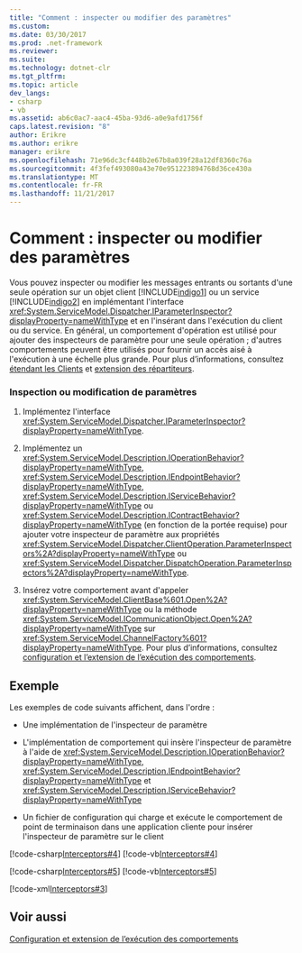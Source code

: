 ```yaml
---
title: "Comment : inspecter ou modifier des paramètres"
ms.custom: 
ms.date: 03/30/2017
ms.prod: .net-framework
ms.reviewer: 
ms.suite: 
ms.technology: dotnet-clr
ms.tgt_pltfrm: 
ms.topic: article
dev_langs:
- csharp
- vb
ms.assetid: ab6c0ac7-aac4-45ba-93d6-a0e9afd1756f
caps.latest.revision: "8"
author: Erikre
ms.author: erikre
manager: erikre
ms.openlocfilehash: 71e96dc3cf448b2e67b8a039f28a12df8360c76a
ms.sourcegitcommit: 4f3fef493080a43e70e951223894768d36ce430a
ms.translationtype: MT
ms.contentlocale: fr-FR
ms.lasthandoff: 11/21/2017
---
```

# <a name="how-to-inspect-or-modify-parameters"></a>Comment : inspecter ou modifier des paramètres
Vous pouvez inspecter ou modifier les messages entrants ou sortants d'une seule opération sur un objet client [!INCLUDE[indigo1](../../../../includes/indigo1-md.md)] ou un service [!INCLUDE[indigo2](../../../../includes/indigo2-md.md)] en implémentant l'interface <xref:System.ServiceModel.Dispatcher.IParameterInspector?displayProperty=nameWithType> et en l'insérant dans l'exécution du client ou du service. En général, un comportement d'opération est utilisé pour ajouter des inspecteurs de paramètre pour une seule opération ; d'autres comportements peuvent être utilisés pour fournir un accès aisé à l'exécution à une échelle plus grande. Pour plus d’informations, consultez [étendant les Clients](../../../../docs/framework/wcf/extending/extending-clients.md) et [extension des répartiteurs](../../../../docs/framework/wcf/extending/extending-dispatchers.md).  
  
### <a name="inspecting-or-modifying-parameters"></a>Inspection ou modification de paramètres  
  
1.  Implémentez l'interface <xref:System.ServiceModel.Dispatcher.IParameterInspector?displayProperty=nameWithType>.  
  
2.  Implémentez un <xref:System.ServiceModel.Description.IOperationBehavior?displayProperty=nameWithType>, <xref:System.ServiceModel.Description.IEndpointBehavior?displayProperty=nameWithType>, <xref:System.ServiceModel.Description.IServiceBehavior?displayProperty=nameWithType> ou <xref:System.ServiceModel.Description.IContractBehavior?displayProperty=nameWithType> (en fonction de la portée requise) pour ajouter votre inspecteur de paramètre aux propriétés <xref:System.ServiceModel.Dispatcher.ClientOperation.ParameterInspectors%2A?displayProperty=nameWithType> ou <xref:System.ServiceModel.Dispatcher.DispatchOperation.ParameterInspectors%2A?displayProperty=nameWithType>.  
  
3.  Insérez votre comportement avant d'appeler <xref:System.ServiceModel.ClientBase%601.Open%2A?displayProperty=nameWithType> ou la méthode <xref:System.ServiceModel.ICommunicationObject.Open%2A?displayProperty=nameWithType> sur <xref:System.ServiceModel.ChannelFactory%601?displayProperty=nameWithType>. Pour plus d’informations, consultez [configuration et l’extension de l’exécution des comportements](../../../../docs/framework/wcf/extending/configuring-and-extending-the-runtime-with-behaviors.md).  
  
## <a name="example"></a>Exemple  
 Les exemples de code suivants affichent, dans l'ordre :  
  
-   Une implémentation de l'inspecteur de paramètre  
  
-   L'implémentation de comportement qui insère l'inspecteur de paramètre à l'aide de <xref:System.ServiceModel.Description.IOperationBehavior?displayProperty=nameWithType>, <xref:System.ServiceModel.Description.IEndpointBehavior?displayProperty=nameWithType> et <xref:System.ServiceModel.Description.IServiceBehavior?displayProperty=nameWithType>  
  
-   Un fichier de configuration qui charge et exécute le comportement de point de terminaison dans une application cliente pour insérer l'inspecteur de paramètre sur le client  
  
 [!code-csharp[Interceptors#4](../../../../samples/snippets/csharp/VS_Snippets_CFX/interceptors/cs/interceptors.cs#4)]
 [!code-vb[Interceptors#4](../../../../samples/snippets/visualbasic/VS_Snippets_CFX/interceptors/vb/interceptors.vb#4)]  
  
 [!code-csharp[Interceptors#5](../../../../samples/snippets/csharp/VS_Snippets_CFX/interceptors/cs/insertingbehaviors.cs#5)]
 [!code-vb[Interceptors#5](../../../../samples/snippets/visualbasic/VS_Snippets_CFX/interceptors/vb/insertingbehaviors.vb#5)]  
  
 [!code-xml[Interceptors#3](../../../../samples/snippets/csharp/VS_Snippets_CFX/interceptors/cs/client.exe.config#3)]  
  
## <a name="see-also"></a>Voir aussi  
 [Configuration et extension de l’exécution des comportements](../../../../docs/framework/wcf/extending/configuring-and-extending-the-runtime-with-behaviors.md)
